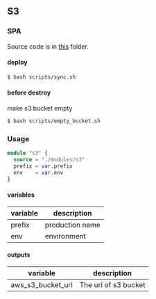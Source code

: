 ## S3

### SPA

Source code is in [this](./src/) folder.

#### deploy

```sh
$ bash scripts/sync.sh
```

#### before destroy

make s3 bucket empty

```sh
$ bash scripts/empty_bucket.sh
```

### Usage

``` terraform
module "s3" {
  source = "./modules/s3"
  prefix = var.prefix
  env    = var.env
}
```

#### variables

| variable | description     |
| -------- | --------------- |
| prefix   | production name |
| env      | environment     |

#### outputs

| variable          | description          |
| ----------------- | -------------------- |
| aws_s3_bucket_url | The url of s3 bucket |
